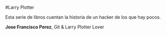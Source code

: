 #Larry Plotter

Esta serie de libros cuentan la historia de un hacker de los que hay pocos.

**Jose Francisco Perez**, Git & Larry Plotter Lover
